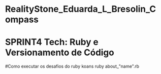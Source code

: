 # RealityStone_Eduarda_L_Bresolin_Compass
# SPRINT4   Tech: Ruby e Versionamento de Código

#Como executar os desafios do ruby koans
ruby about_"name".rb
